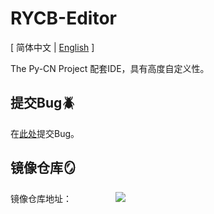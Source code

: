 # RYCB-Editor

\[ 简体中文 | [English](./README_EN.md) \]

The Py-CN Project 配套IDE，具有高度自定义性。

## 提交Bug🪲
在[此处](https://github.com/RYCBStudio/RYCB-Editor/issues)提交Bug。

## 镜像仓库🪞
镜像仓库地址：&emsp;&emsp;&emsp;&emsp;&emsp;[![](https://gitee.com/static/images/logo.svg)](https://gitee.com/RYCBStudio/RYCB-Editor)